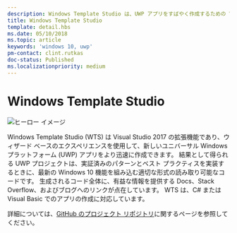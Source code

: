 ```yaml
---
description: Windows Template Studio は、UWP アプリをすばやく作成するための Visual Studio の拡張機能です。
title: Windows Template Studio
template: detail.hbs
ms.date: 05/10/2018
ms.topic: article
keywords: 'windows 10, uwp'
pm-contact: clint.rutkas
doc-status: Published
ms.localizationpriority: medium
---
```

# <a name="windows-template-studio"></a>Windows Template Studio

![ヒーロー イメージ](images/wts1.png)

Windows Template Studio (WTS) は Visual Studio 2017 の拡張機能であり、ウィザード ベースのエクスペリエンスを使用して、新しいユニバーサル Windows プラットフォーム (UWP) アプリをより迅速に作成できます。 結果として得られる UWP プロジェクトは、実証済みのパターンとベスト プラクティスを実装するときに、最新の Windows 10 機能を組み込む適切な形式の読み取り可能なコードです。 生成されるコード全体に、有益な情報を提供する Docs、Stack Overflow、およびブログへのリンクが点在しています。 WTS は、C# または Visual Basic でのアプリの作成に対応しています。

詳細については、[GitHub のプロジェクト リポジトリ](https://github.com/microsoft/windowsTemplateStudio)に関するページを参照してください。

